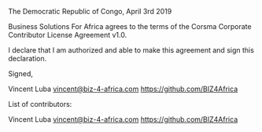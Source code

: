 The Democratic Republic of Congo, April 3rd 2019

Business Solutions For Africa agrees to the terms of the Corsma Corporate Contributor License
Agreement v1.0.

I declare that I am authorized and able to make this agreement and sign this
declaration.

Signed,

Vincent Luba vincent@biz-4-africa.com https://github.com/BIZ4Africa

List of contributors:

Vincent Luba vincent@biz-4-africa.com https://github.com/BIZ4Africa

